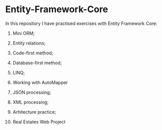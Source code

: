 # Entity-Framework-Core

In this repository I have practised exercises with Entity Framework Core:

1) Mini ORM;
2) Entity relations;
3) Code-first method;
4) Database-first method;
5) LINQ;
6) Working with AutoMapper
7) JSON processing;
8) XML processing;
9) Arhitecture practice;

10) Real Estates Web Project
